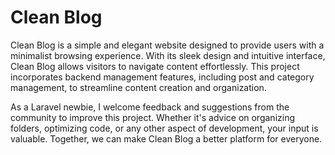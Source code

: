 # Clean Blog
Clean Blog is a simple and elegant website designed to provide users with a minimalist browsing experience. With its sleek design and intuitive interface, Clean Blog allows visitors to navigate content effortlessly. This project incorporates backend management features, including post and category management, to streamline content creation and organization.

As a Laravel newbie, I welcome feedback and suggestions from the community to improve this project. Whether it's advice on organizing folders, optimizing code, or any other aspect of development, your input is valuable. Together, we can make Clean Blog a better platform for everyone.
